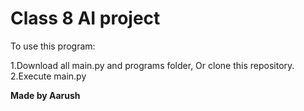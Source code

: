 # Class 8 AI project

To use this program:

1.Download all main.py and programs folder, Or clone this repository.\
2.Execute main.py

__Made by Aarush__
